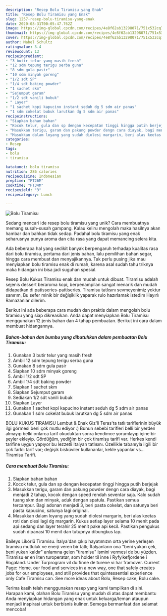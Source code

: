 ```yaml
---
description: "Resep Bolu Tiramisu yang Enak"
title: "Resep Bolu Tiramisu yang Enak"
slug: 1257-resep-bolu-tiramisu-yang-enak
date: 2020-08-31T00:05:47.762Z
image: https://img-global.cpcdn.com/recipes/4e8f62ab13298071/751x532cq70/bolu-tiramisu-foto-resep-utama.jpg
thumbnail: https://img-global.cpcdn.com/recipes/4e8f62ab13298071/751x532cq70/bolu-tiramisu-foto-resep-utama.jpg
cover: https://img-global.cpcdn.com/recipes/4e8f62ab13298071/751x532cq70/bolu-tiramisu-foto-resep-utama.jpg
author: Mabel Schultz
ratingvalue: 3.4
reviewcount: 13
recipeingredient:
- "3 butir telur yang masih fresh"
- "12 sdm tepung terigu serba guna"
- "8 sdm gula pasir"
- "10 sdm minyak goreng"
- "1/2 sdt SP"
- "1/4 sdt baking powder"
- "1 sachet skm"
- "Sejumput garam"
- "1/2 sdt vanili bubuk"
- " Layer"
- "1 sachet kopi kapucino instant seduh dg 5 sdm air panas"
- "1 sdm cokelat bubuk larutkan dg 5 sdm air panas"
recipeinstructions:
- "Siapkan bahan bahan"
- "Kocok telur, gula dan sp dengan kecepatan tinggi hingga putih berjejak"
- "Masukkan terigu, garam dan pakung powder dengn cara diayak, bagi menjadi 2 tahap, kocok dengan speed rendah seventar saja. Kalo sudah tuang skm dan minyak, aduk dengan spatula. Pastikan semua tercampur. Bagi adonan menjadi 3, beri pasta cokelat, dan satunya beri pasta kapucino, satunya lagi original."
- "Masukkan dalam loyang yang sudah diolesi margarin, beri alas keetas roti dan olesi lagi dg margarin. Kukus aetiap layer selama 10 menit pada api sedang dan layer terahir 25 menit pake api kecil. Pastikan pengukus sudah dipanasi 10 menit dan tutupnya dibungkus lap."
categories:
- Resep
tags:
- bolu
- tiramisu

katakunci: bolu tiramisu 
nutrition: 286 calories
recipecuisine: Indonesian
preptime: "PT26M"
cooktime: "PT34M"
recipeyield: "3"
recipecategory: Lunch

---
```



![Bolu Tiramisu](https://img-global.cpcdn.com/recipes/4e8f62ab13298071/751x532cq70/bolu-tiramisu-foto-resep-utama.jpg)

Sedang mencari ide resep bolu tiramisu yang unik? Cara membuatnya memang susah-susah gampang. Kalau keliru mengolah maka hasilnya akan hambar dan bahkan tidak sedap. Padahal bolu tiramisu yang enak seharusnya punya aroma dan cita rasa yang dapat memancing selera kita.

Ada beberapa hal yang sedikit banyak berpengaruh terhadap kualitas rasa dari bolu tiramisu, pertama dari jenis bahan, lalu pemilihan bahan segar, hingga cara membuat dan menyajikannya. Tak perlu pusing jika mau menyiapkan bolu tiramisu enak di rumah, karena asal sudah tahu triknya maka hidangan ini bisa jadi suguhan spesial.

Resep Bolu Kukus Tiramisu enak dan mudah untuk dibuat. Tiramisu adalah sejenis dessert beraroma kopi, berpenampilan sangat menarik dan mudah didapatkan di patisseries-pattiseries. Tiramisu tatlısını sevmeyenimiz yoktur sanırım, Bu sefer minik bir değişiklik yaparak rulo hazırlamak istedim Hayırlı Ramazanlar dilerim.


Berikut ini ada beberapa cara mudah dan praktis dalam mengolah bolu tiramisu yang siap dikreasikan. Anda dapat menyiapkan Bolu Tiramisu menggunakan 12 jenis bahan dan 4 tahap pembuatan. Berikut ini cara dalam membuat hidangannya.

<!--inarticleads1-->

##### Bahan-bahan dan bumbu yang dibutuhkan dalam pembuatan Bolu Tiramisu:

1. Gunakan 3 butir telur yang masih fresh
1. Ambil 12 sdm tepung terigu serba guna
1. Gunakan 8 sdm gula pasir
1. Siapkan 10 sdm minyak goreng
1. Ambil 1/2 sdt SP
1. Ambil 1/4 sdt baking powder
1. Siapkan 1 sachet skm
1. Siapkan Sejumput garam
1. Sediakan 1/2 sdt vanili bubuk
1. Siapkan  Layer
1. Gunakan 1 sachet kopi kapucino instant seduh dg 5 sdm air panas
1. Gunakan 1 sdm cokelat bubuk larutkan dg 5 sdm air panas


BOLU KUKUS TIRAMISU Lembut &amp; Enak Giz&#39;li Teras&#39;ta tatlı tariflerinin büyük ilgi görmesi beni çok mutlu ediyor :) Bunun sebebi tarifleri belli bir yerden almayıp belki onlarca tarif okuduktan sonra kendimce yorumlayıp içine bir şeyler ekleyip. Gördüğüm, yediğim bir çok tiramisu tarifi var. Herkes kendi tarifine uygun yapıyor bu lezzetli İtalyan tatlısını. Özellikle tabanıyla ilgili bir çok farklı tarif var; değişik bisküviler kullananlar, kekle yapanlar vs… Tiramisu Tarifi. 

<!--inarticleads2-->

##### Cara membuat Bolu Tiramisu:

1. Siapkan bahan bahan
1. Kocok telur, gula dan sp dengan kecepatan tinggi hingga putih berjejak
1. Masukkan terigu, garam dan pakung powder dengn cara diayak, bagi menjadi 2 tahap, kocok dengan speed rendah seventar saja. Kalo sudah tuang skm dan minyak, aduk dengan spatula. Pastikan semua tercampur. Bagi adonan menjadi 3, beri pasta cokelat, dan satunya beri pasta kapucino, satunya lagi original.
1. Masukkan dalam loyang yang sudah diolesi margarin, beri alas keetas roti dan olesi lagi dg margarin. Kukus aetiap layer selama 10 menit pada api sedang dan layer terahir 25 menit pake api kecil. Pastikan pengukus sudah dipanasi 10 menit dan tutupnya dibungkus lap.


Baileys Likörlü Tiramisu. İtalya&#39;dan çıkıp hayatımızın orta yerine yerleşen tiramisu mutluluk ve enerji veren bir tatlı; İtalyanların ona &#34;beni yukarı çek, beni yukarı kaldır&#34; anlamına gelen &#34;tiramisu&#34; ismini vermesi de bu yüzden. Tiramisu er en liten turoperatør, som holder til inne i Ryfylkefjordene i Rogaland. Under Turprogram vil du finne de turene vi har framover. Current Page: Home. our food and services in a new way, one that safely creates jobs for our employees, and still provides that quintessential experience only Cafe Tiramisu can. See more ideas about Bolu, Resep cake, Bolu cake. 

Terima kasih telah menggunakan resep yang kami tampilkan di sini. Harapan kami, olahan Bolu Tiramisu yang mudah di atas dapat membantu Anda menyiapkan hidangan yang enak untuk keluarga/teman ataupun menjadi inspirasi untuk berbisnis kuliner. Semoga bermanfaat dan selamat mencoba!
